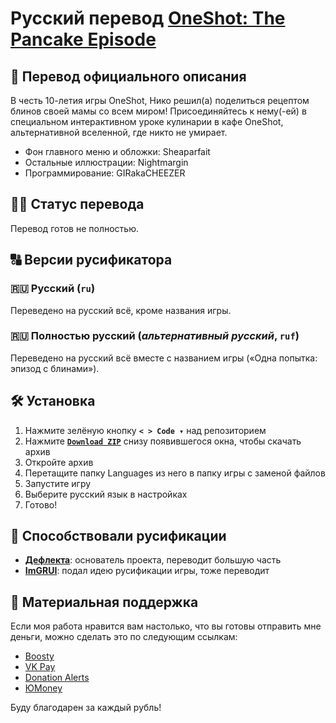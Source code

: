 # Русский перевод [OneShot: The Pancake Episode](https://futurecatgames.itch.io/oneshot-pancake-episode)

## 📢 Перевод официального описания

В честь 10-летия игры OneShot, Нико решил(а) поделиться рецептом блинов своей мамы со всем миром! Присоединяйтесь к нему(-ей) в специальном интерактивном уроке кулинарии в кафе OneShot, альтернативной вселенной, где никто не умирает.

* Фон главного меню и обложки: Sheaparfait
* Остальные иллюстрации: Nightmargin
* Программирование: GIRakaCHEEZER

## ✍🏻 Статус перевода

Перевод готов не полностью.

## 🔠 Версии русификатора

### 🇷🇺 Русский (`ru`)

Переведено на русский всё, кроме названия игры.

### 🇷🇺 Полностью русский (*альтернативный русский*, `ruf`)

Переведено на русский всё вместе с названием игры («Одна попытка: эпизод с блинами»).

## 🛠️ Установка

1. Нажмите зелёную кнопку **`< > Code ▾`** над репозиторием
2. Нажмите [**`Download ZIP`**](https://github.com/RushanM/OneShot-TPE-Russian-Translation/archive/refs/heads/main.zip) cнизу появившегося окна, чтобы скачать архив
3. Откройте архив
4. Перетащите папку Languages из него в папку игры с заменой файлов
5. Запустите игру
6. Выберите русский язык в настройках
7. Готово!

## 📛 Способствовали русификации

* [**Дефлекта**](https://github.com/RushanM): основатель проекта, переводит большую часть
* [**ImGRUI**](https://github.com/ImGRUI): подал идею русификации игры, тоже переводит

## 💝 Материальная поддержка

Если моя работа нравится вам настолько, что вы готовы отправить мне деньги, можно сделать это по следующим ссылкам:
* [Boosty](https://boosty.to/rushanm)
* [VK Pay](https://vk.me/moneysend/deflecta)
* [Donation Alerts](https://www.donationalerts.com/r/deflecta)
* [ЮMoney](https://yoomoney.ru/to/410015215253910)

Буду благодарен за каждый рубль!